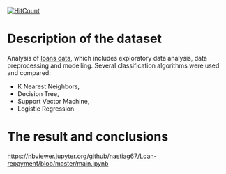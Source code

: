 [![HitCount](http://hits.dwyl.com/nastiag67/https://githubcom/nastiag67/Loan-repayment.svg)](http://hits.dwyl.com/nastiag67/https://githubcom/nastiag67/Loan-repayment)

# Description of the dataset

Analysis of [loans data](https://www.kaggle.com/zhijinzhai/loandata?select=Loan+payments+data.csv), which includes exploratory data analysis, data preprocessing and modelling. Several classification algorithms were used and compared: 
- K Nearest Neighbors,
- Decision Tree, 
- Support Vector Machine, 
- Logistic Regression.

 # The result and conclusions 
https://nbviewer.jupyter.org/github/nastiag67/Loan-repayment/blob/master/main.ipynb 

<!-- # The result and conclusions -->
